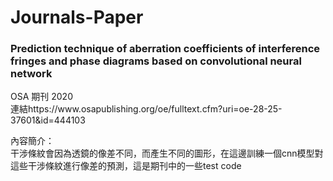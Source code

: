 # Journals-Paper
<h3>Prediction technique of aberration coefficients of interference fringes and phase diagrams based on convolutional neural network</h3><p>
OSA 期刊 2020<br>
連結https://www.osapublishing.org/oe/fulltext.cfm?uri=oe-28-25-37601&id=444103<p>
內容簡介：<br>
干涉條紋會因為透鏡的像差不同，而產生不同的圖形，在這邊訓練一個cnn模型對這些干涉條紋進行像差的預測，這是期刊中的一些test code
